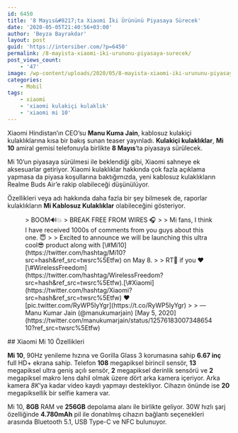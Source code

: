 ```yaml
---
id: 6450
title: '8 Mayıs&#8217;ta Xiaomi İki Ürününü Piyasaya Sürecek'
date: '2020-05-05T21:40:56+03:00'
author: 'Beyza Bayrakdar'
layout: post
guid: 'https://intersiber.com/?p=6450'
permalink: /8-mayista-xiaomi-iki-urununu-piyasaya-surecek/
post_views_count:
    - '47'
image: /wp-content/uploads/2020/05/8-mayista-xiaomi-iki-urununu-piyasaya-surecek.jpg
categories:
    - Mobil
tags:
    - xiaomi
    - 'xiaomi kulakiçi kulaklık'
    - 'xiaomi mi 10'
---
```


Xiaomi Hindistan’ın CEO’su **Manu Kuma Jain**, kablosuz kulakiçi kulaklıklarına kısa bir bakış sunan teaser yayınladı. **Kulakiçi kulaklıklar**, **Mi 10** amiral gemisi telefonuyla birlikte **8 Mayıs**‘ta piyasaya sürülecek.

Mi 10’un piyasaya sürülmesi ile beklendiği gibi, Xiaomi sahneye ek aksesuarlar getiriyor. Xiaomi kulaklıklar hakkında çok fazla açıklama yapmasa da piyasa koşullarına baktığımızda, yeni kablosuz kulaklıkların Realme Buds Air’e rakip olabileceği düşünülüyor.

Özellikleri veya adı hakkında daha fazla bir şey bilmesek de, raporlar kulaklıkların **Mi Kablosuz Kulaklıklar** olabileceğini gösteriyor.

<figure class="wp-block-embed-twitter wp-block-embed is-type-rich is-provider-twitter"><div class="wp-block-embed__wrapper">> BOOM🔊💥  
> BREAK FREE FROM WIRES 🎧  
>   
> Mi fans, I think I have received 1000s of comments from you guys about this one. 😇  
>   
> Excited to announce we will be launching this ultra cool😎 product along with [\#Mi10](https://twitter.com/hashtag/Mi10?src=hash&ref_src=twsrc%5Etfw) on May 8.  
>   
> RT🔄 if you ❤️ [\#WirelessFreedom](https://twitter.com/hashtag/WirelessFreedom?src=hash&ref_src=twsrc%5Etfw).[\#Xiaomi](https://twitter.com/hashtag/Xiaomi?src=hash&ref_src=twsrc%5Etfw) ❤️️ [pic.twitter.com/RyWP5IyYgr](https://t.co/RyWP5IyYgr)
> 
> — Manu Kumar Jain (@manukumarjain) [May 5, 2020](https://twitter.com/manukumarjain/status/1257618300734865410?ref_src=twsrc%5Etfw)

<script async="" charset="utf-8" src="https://platform.twitter.com/widgets.js"></script></div></figure>## Xiaomi Mi 10 Özellikleri

**Mi 10**, 90Hz yenileme hızına ve Gorilla Glass 3 korumasına sahip **6.67 inç** full HD+ ekrana sahip. Telefon **108** megapiksel birincil sensör, **13** megapiksel ultra geniş açılı sensör, **2** megapiksel derinlik sensörü ve **2** megapiksel makro lens dahil olmak üzere dört arka kamera içeriyor. Arka kamera *8K*‘ya kadar video kaydı yapmayı destekliyor. Cihazın önünde ise **20** megapiksellik bir selfie kamera var.

Mi 10, **8GB** RAM ve **256GB** depolama alanı ile birlikte geliyor. 30W hızlı şarj özelliğinde **4.780mAh** pil ile donatılmış cihazın bağlantı seçenekleri arasında Bluetooth 5.1, USB Type-C ve NFC bulunuyor.